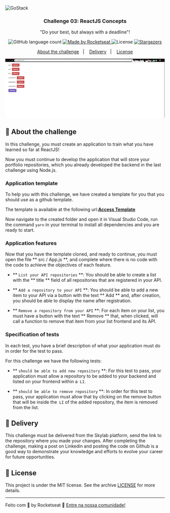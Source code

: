 <img alt="GoStack" src="https://storage.googleapis.com/golden-wind/bootcamp-gostack/header-desafios.png" />

<h3 align="center">
  Challenge 03: ReactJS Concepts
</h3>

<p align="center">"Do your best, but always with a deadline"!</blockquote>

<p align="center">
  <img alt="GitHub language count" src="https://img.shields.io/github/languages/count/rocketseat/bootcamp-gostack-desafios?color=%2304D361">

  <a href="https://rocketseat.com.br">
    <img alt="Made by Rocketseat" src="https://img.shields.io/badge/made%20by-Rocketseat-%2304D361">
  </a>

  <img alt="License" src="https://img.shields.io/badge/license-MIT-%2304D361">

  <a href="https://github.com/Rocketseat/bootcamp-gostack-desafios/stargazers">
    <img alt="Stargazers" src="https://img.shields.io/github/stars/rocketseat/bootcamp-gostack-desafios?style=social">
  </a>
</p>

<p align="center">
  <a href="#rocket-sobre-o-desafio">About the challenge</a>&nbsp;&nbsp;&nbsp;|&nbsp;&nbsp;&nbsp;
  <a href="#calendar-entrega">Delivery</a>&nbsp;&nbsp;&nbsp;|&nbsp;&nbsp;&nbsp;
  <a href="#memo-licença">License</a>
</p>

<p align="center">
  <img  src="./pic.jpg">
</p>

## :rocket: About the challenge

In this challenge, you must create an application to train what you have learned so far at ReactJS!

Now you must continue to develop the application that will store your portfolio repositories, which you already developed the backend in the last challenge using Node.js.

### Application template

To help you with this challenge, we have created a template for you that you should use as a github template.

The template is available at the following url:**[Access Template](https://github.com/Rocketseat/gostack-template-conceitos-reactjs)**


Now navigate to the created folder and open it in Visual Studio Code, run the command `yarn` in your terminal to install all dependencies and you are ready to start.

### Application features

Now that you have the template cloned, and ready to continue, you must open the file ** src / App.js **, and complete where there is no code with the code to achieve the objectives of each feature.

- ** `List your API repositories` **: You should be able to create a list with the ** title ** field of all repositories that are registered in your API.

- ** `Add a repository to your API` **: You should be able to add a new item to your API via a button with the text ** Add ** and, after creation, you should be able to display the name after registration.

- ** `Remove a repository from your API` **: For each item on your list, you must have a button with the text ** Remove ** that, when clicked, will call a function to remove that item from your list frontend and its API.

### Specification of tests

In each test, you have a brief description of what your application must do in order for the test to pass.

For this challenge we have the following tests:

- ** `should be able to add new repository` **: For this test to pass, your application must allow a repository to be added to your backend and listed on your frontend within a` LI`.

- ** `should be able to remove repository` **: In order for this test to pass, your application must allow that by clicking on the remove button that will be inside the` LI` of the added repository, the item is removed from the list.

## :calendar: Delivery

This challenge must be delivered from the Skylab platform, send the link to the repository where you made your changes. After completing the challenge, making a post on Linkedin and posting the code on Github is a good way to demonstrate your knowledge and efforts to evolve your career for future opportunities.

## :memo: License
This project is under the MIT license. See the archive [LICENSE](LICENSE.md) for more details.

---

Feito com 💜 by Rocketseat :wave: [Entre na nossa comunidade!](https://discordapp.com/invite/gCRAFhc)
